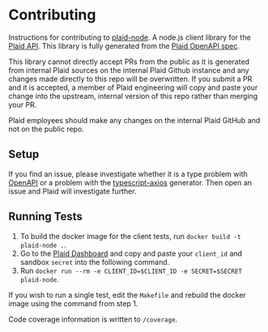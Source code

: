 # Contributing

Instructions for contributing to [plaid-node][1]. A node.js client library for the [Plaid API][2]. This library is fully generated from the [Plaid OpenAPI spec](3).

This library cannot directly accept PRs from the public as it is generated from internal Plaid sources on the internal Plaid Github instance and any changes made directly to this repo will be overwritten. If you submit a PR and it is accepted, a member of Plaid engineering will copy and paste your change into the upstream, internal version of this repo rather than merging your PR. 

Plaid employees should make any changes on the internal Plaid GitHub and not on the public repo. 

## Setup

If you find an issue, please investigate whether it is a type problem with [OpenAPI](3) or a problem with the [typescript-axios](https://github.com/OpenAPITools/openapi-generator/blob/master/docs/generators/typescript-axios.md) generator. Then open an issue and Plaid will investigate further.

## Running Tests

1. To build the docker image for the client tests, run `docker build -t plaid-node .`.
2. Go to the [Plaid Dashboard](https://dashboard.plaid.com/) and copy and paste your `client_id` and sandbox `secret` into the following command.
3. Run `docker run --rm -e CLIENT_ID=$CLIENT_ID -e SECRET=$SECRET plaid-node`.

If you wish to run a single test, edit the `Makefile` and rebuild the docker image using the command from step 1.

Code coverage information is written to `/coverage`.

[1]: https://github.com/plaid/plaid-node
[2]: https://plaid.com
[3]: https://github.com/plaid/plaid-openapi
